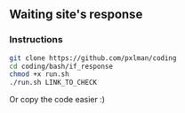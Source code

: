 ## Waiting site's response

### Instructions

```bash
git clone https://github.com/pxlman/coding
cd coding/bash/if_response
chmod +x run.sh
./run.sh LINK_TO_CHECK
```

Or copy the code easier :)
